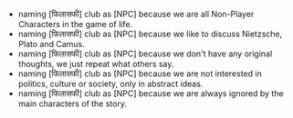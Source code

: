 - naming [फिलासफी] club as [NPC] because we are all Non-Player Characters in the game of life.
- naming [फिलासफी] club as [NPC] because we like to discuss Nietzsche, Plato and Camus.
- naming [फिलासफी] club as [NPC] because we don't have any original thoughts, we just repeat what others say.
- naming [फिलासफी] club as [NPC] because we are not interested in politics, culture or society, only in abstract ideas.
- naming [फिलासफी] club as [NPC] because we are always ignored by the main characters of the story.
